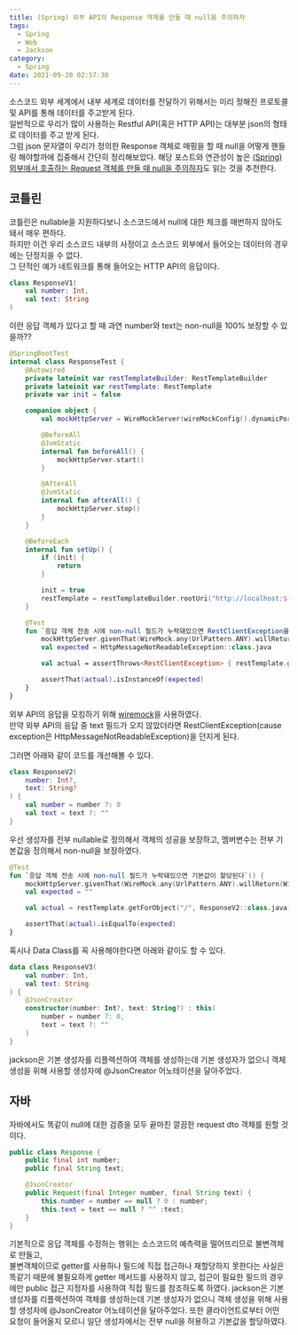 ```yaml
---
title: (Spring) 외부 API의 Response 객체를 만들 때 null을 주의하자
tags:
  - Spring
  - Web
  - Jackson
category:
  - Spring
date: 2021-09-20 02:57:30
---
```



소스코드 외부 세계에서 내부 세계로 데이터를 전달하기 위해서는 미리 정해진 프로토콜 및 API를 통해 데이터를 주고받게 된다.  
일반적으로 우리가 많이 사용하는 Restful API(혹은 HTTP API)는 대부분 json의 형태로 데이터를 주고 받게 된다.  
그럼 json 문자열이 우리가 정의한 Response 객체로 매핑을 할 때 null을 어떻게 핸들링 해야할까에 집중해서 간단히 정리해보았다.
해당 포스트와 연관성이 높은 [(Spring) 외부에서 호출하는 Request 객체를 만들 때 null을 주의하자](/2021/09/20/spring-web-request-deserialization-for-null)도 읽는 것을 추천한다.

## 코틀린
코틀린은 nullable을 지원하다보니 소스코드에서 null에 대한 체크를 매번하지 않아도 돼서 매우 편하다.  
하지만 이건 우리 소스코드 내부의 사정이고 소스코드 외부에서 들어오는 데이터의 경우에는 단정지을 수 없다.  
그 단적인 예가 네트워크를 통해 들어오는 HTTP API의 응답이다.
```kotlin
class ResponseV1(
    val number: Int,
    val text: String
)
```

이런 응답 객체가 있다고 할 때 과연 number와 text는 non-null을 100% 보장할 수 있을까??
```kotlin
@SpringBootTest
internal class ResponseTest {
    @Autowired
    private lateinit var restTemplateBuilder: RestTemplateBuilder
    private lateinit var restTemplate: RestTemplate
    private var init = false

    companion object {
        val mockHttpServer = WireMockServer(wireMockConfig().dynamicPort())

        @BeforeAll
        @JvmStatic
        internal fun beforeAll() {
            mockHttpServer.start()
        }

        @AfterAll
        @JvmStatic
        internal fun afterAll() {
            mockHttpServer.stop()
        }
    }

    @BeforeEach
    internal fun setUp() {
        if (init) {
            return
        }

        init = true
        restTemplate = restTemplateBuilder.rootUri("http://localhost:${mockHttpServer.port()}").build()
    }

    @Test
    fun `응답 객체 전송 시에 non-null 필드가 누락돼있으면 RestClientException을 던진다`() {
        mockHttpServer.givenThat(WireMock.any(UrlPattern.ANY).willReturn(WireMock.okJson("""{"number": 13}""")))
        val expected = HttpMessageNotReadableException::class.java

        val actual = assertThrows<RestClientException> { restTemplate.getForObject("/", ResponseV1::class.java) }.cause

        assertThat(actual).isInstanceOf(expected)
    }
}
```
외부 API의 응답을 모킹하기 위해 [wiremock](http://wiremock.org/)을 사용하였다.  
만약 외부 API의 응답 중 text 필드가 오지 않았더라면 RestClientException(cause exception은 HttpMessageNotReadableException)을 던지게 된다.  

그러면 아래와 같이 코드를 개선해볼 수 있다.
```kotlin
class ResponseV2(
    number: Int?,
    text: String?
) {
    val number = number ?: 0
    val text = text ?: ""
}
```
우선 생성자를 전부 nullable로 정의해서 객체의 성공을 보장하고, 멤버변수는 전부 기본값을 정의해서 non-null을 보장하였다.

```kotlin
@Test
fun `응답 객체 전송 시에 non-null 필드가 누락돼있으면 기본값이 할당된다`() {
    mockHttpServer.givenThat(WireMock.any(UrlPattern.ANY).willReturn(WireMock.okJson("""{"number": 13}""")))
    val expected = ""

    val actual = restTemplate.getForObject("/", ResponseV2::class.java)?.text

    assertThat(actual).isEqualTo(expected)
}
```

혹시나 Data Class를 꼭 사용해야한다면 아래와 같이도 할 수 있다.
```kotlin
data class ResponseV3(
    val number: Int,
    val text: String
) {
    @JsonCreator
    constructor(number: Int?, text: String?) : this(
        number = number ?: 0,
        text = text ?: ""
    )
}
```

jackson은 기본 생성자를 리플렉션하여 객체를 생성하는데 기본 생성자가 없으니 객체 생성을 위해 사용할 생성자에 @JsonCreator 어노테이션을 달아주었다.

## 자바
자바에서도 똑같이 null에 대한 검증을 모두 끝마친 깔끔한 request dto 객체를 원할 것이다.
```java
public class Response {
    public final int number;
    public final String text;

    @JsonCreator
    public Request(final Integer number, final String text) {
        this.number = number == null ? 0 : number;
        this.text = text == null ? "" :text;
    }
}
```
기본적으로 응답 객체를 수정하는 행위는 소스코드의 예측력을 떨어뜨리므로 불변객체로 만들고,  
불변객체이므로 getter를 사용하나 필드에 직접 접근하나 재할당하지 못한다는 사실은 똑같기 때문에 불필요하게 getter 메서드를 사용하지 않고, 접근이 필요한 필드의 경우에만 public 접근 지정자를 사용하여 직접 필드를 참조하도록 하였다.
jackson은 기본 생성자를 리플렉션하여 객체를 생성하는데 기본 생성자가 없으니 객체 생성을 위해 사용할 생성자에 @JsonCreator 어노테이션을 달아주었다.
또한 클라이언트로부터 어떤 요청이 들어올지 모르니 일단 생성자에서는 전부 null을 허용하고 기본값을 할당하였다.  
